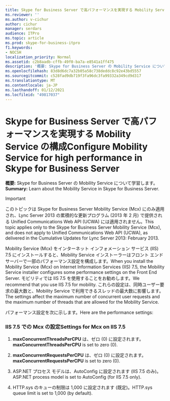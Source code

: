 ```yaml
---
title: Skype for Business Server で高パフォーマンスを実現する Mobility Service の構成
ms.reviewer: ''
ms.author: v-cichur
author: cichur
manager: serdars
audience: ITPro
ms.topic: article
ms.prod: skype-for-business-itpro
f1.keywords:
- NOCSH
localization_priority: Normal
ms.assetid: c2b8aadb-cffb-49f0-ba7a-e8541a1ff475
description: '概要: Skype for Business Server の Mobility Service について学習します。'
ms.openlocfilehash: 83d8d6dc7a32b05a58c738deddc8c92e43bd5557
ms.sourcegitcommit: c528fad9db719f3fa96dc3fa99332a349cd9d317
ms.translationtype: MT
ms.contentlocale: ja-JP
ms.lasthandoff: 01/12/2021
ms.locfileid: "49817037"
---
```

# <a name="configure-mobility-service-for-high-performance-in-skype-for-business-server"></a><span data-ttu-id="e609b-103">Skype for Business Server で高パフォーマンスを実現する Mobility Service の構成</span><span class="sxs-lookup"><span data-stu-id="e609b-103">Configure Mobility Service for high performance in Skype for Business Server</span></span>
 
<span data-ttu-id="e609b-104">**概要:** Skype for Business Server の Mobility Service について学習します。</span><span class="sxs-lookup"><span data-stu-id="e609b-104">**Summary:** Learn about the Mobility Service in Skype for Business Server.</span></span>
  
> [!IMPORTANT]
> <span data-ttu-id="e609b-105">このトピックは Skype for Business Server Mobility Service (Mcx) にのみ適用され、Lync Server 2013 の累積的な更新プログラム (2013 年 2 月) で提供される Unified Communications Web API (UCWA) には適用されません。</span><span class="sxs-lookup"><span data-stu-id="e609b-105">This topic applies only to the Skype for Business Server Mobility Service (Mcx), and does not apply to Unified Communications Web API (UCWA), as delivered in the Cumulative Updates for Lync Server 2013: February 2013.</span></span> 
  
<span data-ttu-id="e609b-106">Mobility Service (Mcx) をインターネット インフォメーション サービス (IIS) 7.5 にインストールすると、Mobility Service インストーラーはフロント エンド サーバーで一部のパフォーマンス設定を構成します。</span><span class="sxs-lookup"><span data-stu-id="e609b-106">When you install the Mobility Service (Mcx) on Internet Information Services (IIS) 7.5, the Mobility Service installer configures some performance settings on the Front End Server.</span></span> <span data-ttu-id="e609b-107">モビリティでは IIS 7.5 を使用することをお勧めします。</span><span class="sxs-lookup"><span data-stu-id="e609b-107">We recommend that you use IIS 7.5 for mobility.</span></span> <span data-ttu-id="e609b-108">これらの設定は、同時ユーザー要求の最大数と、Mobility Service で利用できるスレッドの最大数に影響します。</span><span class="sxs-lookup"><span data-stu-id="e609b-108">The settings affect the maximum number of concurrent user requests and the maximum number of threads that are allowed for the Mobility Service.</span></span>
  
<span data-ttu-id="e609b-109">パフォーマンス設定を次に示します。</span><span class="sxs-lookup"><span data-stu-id="e609b-109">Here are the performance settings:</span></span>
  
### <a name="settings-for-mcx-on-iis-75"></a><span data-ttu-id="e609b-110">IIS 7.5 での Mcx の設定</span><span class="sxs-lookup"><span data-stu-id="e609b-110">Settings for Mcx on IIS 7.5</span></span>

1. <span data-ttu-id="e609b-111">**maxConcurrentThreadsPerCPU** は、ゼロ (0) に設定されます。</span><span class="sxs-lookup"><span data-stu-id="e609b-111">**maxConcurrentThreadsPerCPU** is set to zero (0).</span></span>
    
2. <span data-ttu-id="e609b-112">**maxConcurrentRequestsPerCPU** は、ゼロ (0) に設定されます。</span><span class="sxs-lookup"><span data-stu-id="e609b-112">**maxConcurrentRequestsPerCPU** is set to zero (0).</span></span>
    
3. <span data-ttu-id="e609b-113">ASP.NET プロセス モデルは、AutoConfig に設定されます (IIS 7.5 のみ)。</span><span class="sxs-lookup"><span data-stu-id="e609b-113">ASP.NET process model is set to AutoConfig (for IIS 7.5 only).</span></span>
    
4. <span data-ttu-id="e609b-114">HTTP.sys のキューの制限は 1,000 に設定されます (既定)。</span><span class="sxs-lookup"><span data-stu-id="e609b-114">HTTP.sys queue limit is set to 1,000 (by default).</span></span>
    

